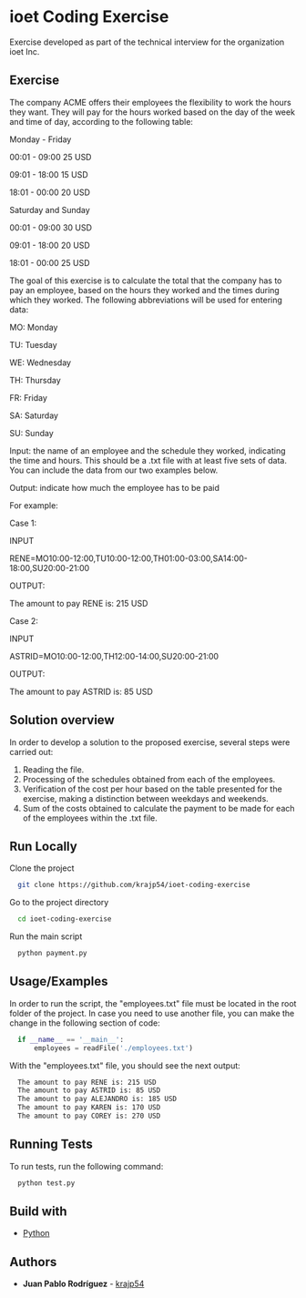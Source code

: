 # ioet Coding Exercise

Exercise developed as part of the technical interview for the organization ioet Inc.

## Exercise

The company ACME offers their employees the flexibility to work the hours they want. They will pay for the hours worked based on the day of the week and time of day, according to the following table:

Monday - Friday

00:01 - 09:00 25 USD

09:01 - 18:00 15 USD

18:01 - 00:00 20 USD

Saturday and Sunday

00:01 - 09:00 30 USD

09:01 - 18:00 20 USD

18:01 - 00:00 25 USD

The goal of this exercise is to calculate the total that the company has to pay an employee, based on the hours they worked and the times during which they worked. The following abbreviations will be used for entering data:

MO: Monday

TU: Tuesday

WE: Wednesday

TH: Thursday

FR: Friday

SA: Saturday

SU: Sunday

Input: the name of an employee and the schedule they worked, indicating the time and hours. This should be a .txt file with at least five sets of data. You can include the data from our two examples below.

Output: indicate how much the employee has to be paid

For example:

Case 1:

INPUT

RENE=MO10:00-12:00,TU10:00-12:00,TH01:00-03:00,SA14:00-18:00,SU20:00-21:00

OUTPUT:

The amount to pay RENE is: 215 USD

Case 2:

INPUT

ASTRID=MO10:00-12:00,TH12:00-14:00,SU20:00-21:00

OUTPUT:

The amount to pay ASTRID is: 85 USD

## Solution overview

In order to develop a solution to the proposed exercise, several steps were carried out:

1. Reading the file.
2. Processing of the schedules obtained from each of the employees.
3. Verification of the cost per hour based on the table presented for the exercise, making a distinction between weekdays and weekends.
4. Sum of the costs obtained to calculate the payment to be made for each of the employees within the .txt file.

## Run Locally

Clone the project

```bash
  git clone https://github.com/krajp54/ioet-coding-exercise
```

Go to the project directory

```bash
  cd ioet-coding-exercise
```

Run the main script

```bash
  python payment.py
```

## Usage/Examples

In order to run the script, the "employees.txt" file must be located in the root folder of the project. In case you need to use another file, you can make the change in the following section of code:

```python
  if __name__ == '__main__':
      employees = readFile('./employees.txt')
```

With the "employees.txt" file, you should see the next output:

```bash
  The amount to pay RENE is: 215 USD
  The amount to pay ASTRID is: 85 USD
  The amount to pay ALEJANDRO is: 185 USD
  The amount to pay KAREN is: 170 USD
  The amount to pay COREY is: 270 USD
```

## Running Tests

To run tests, run the following command:

```bash
  python test.py
```

## Build with

-   [Python](https://www.python.org/)

## Authors

-   **Juan Pablo Rodríguez** - [krajp54](https://github.com/krajp54)
